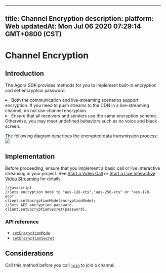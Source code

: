 
---
title: Channel Encryption
description: 
platform: Web
updatedAt: Mon Jul 06 2020 07:29:14 GMT+0800 (CST)
---
# Channel Encryption
## Introduction
The Agora SDK provides methods for you to implement built-in encryption and set encryption password.

<div class="alert note"><li>Both the communication and live-streaming scenarios support encryption. If you need to push streams to the CDN in a live-streaming channel, do not use channel encryption.<br><li>Ensure that all receivers and senders use the same encryption scheme. Otherwise, you may meet undefined behaviors such as no voice and black screen.</br></div>

The following diagram describes the encrypted data transmission process:
![](https://web-cdn.agora.io/docs-files/1590556634763)

## Implementation

Before proceeding, ensure that you implement a basic call or live interactive streaming in your project. See [Start a Video Call](../../en/Video/start_call_web.md) or [Start a Live Interactive Video Streaming](../../en/Video/start_live_web.md) for details.

```
//javascript
//Sets encryption mode to "aes-128-xts","aes-256-xts" or "aes-128-ecb".
client.setEncryptionMode(encryptionMode);
//Sets AES encryption password.
client.setEncryptionSecret(password);
```

### API reference

- [`setEncryptionMode`](https://docs.agora.io/en/Video/API%20Reference/web/interfaces/agorartc.client.html#setencryptionmode)
- [`setEncryptionSecret`](https://docs.agora.io/en/Video/API%20Reference/web/interfaces/agorartc.client.html#setencryptionsecret)


## Considerations

Call this method before you call [`join`](https://docs.agora.io/en/Video/API%20Reference/web/interfaces/agorartc.client.html#join) to join a channel.
